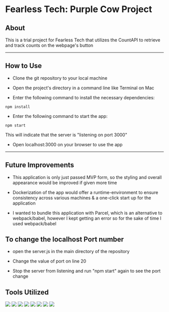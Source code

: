 # Fearless Tech: Purple Cow Project

## About

This is a trial project for Fearless Tech that utilizes the CountAPI to retrieve and track counts on the webpage's button

---

## How to Use

- Clone the git repository to your local machine

- Open the project's directory in a command line like Terminal on Mac

- Enter the following command to install the necessary dependencies:

```
npm install
```

- Enter the following command to start the app:

```
npm start
```

This will indicate that the server is "listening on port 3000"

- Open localhost:3000 on your browser to use the app

---

## Future Improvements

- This application is only just passed MVP form, so the styling and overall appearance would be improved if given more time

- Dockerization of the app would offer a runtime-environment to ensure consistency across various machines & a one-click start up for the application

- I wanted to bundle this application with Parcel, which is an alternative to webpack/babel, however I kept getting an error so for the sake of time I used webpack/babel

## To change the localhost Port number

- open the server.js in the main directory of the repository

- Change the value of port on line 20

- Stop the server from listening and run "npm start" again to see the port change

## Tools Utilized

[![](https://img.shields.io/badge/JavaScript-F7DF1E?logo=javascript&logoColor=black&style=for-the-badge)](https://www.javascript.com/)
[![](https://img.shields.io/badge/ReactJS-61DAFB?logo=react&logoColor=white&style=for-the-badge)](https://reactjs.org/)
[![](https://img.shields.io/badge/HTML-DD4B24?logo=HTML5&logoColor=white&style=for-the-badge)](https://developer.mozilla.org/en-US/docs/Web/HTML)
[![](https://img.shields.io/badge/CSS-254ADD?logo=CSS3&logoColor=white&style=for-the-badge)](https://developer.mozilla.org/en-US/docs/Web/CSS)
[![](https://img.shields.io/badge/Webpack-539AC8?logo=webpack&logoColor=white&style=for-the-badge)](https://webpack.js.org/)
[![](https://img.shields.io/badge/Babel-F9DC3F?logo=babel&logoColor=black&style=for-the-badge)](https://babeljs.io/)
[![](https://img.shields.io/badge/Node.js-43853D?logo=node.js&logoColor=white&style=for-the-badge)](https://nodejs.org/)
[![](https://img.shields.io/badge/Express-FFFFFF?logo=express&logoColor=black&style=for-the-badge)](https://expressjs.com/)